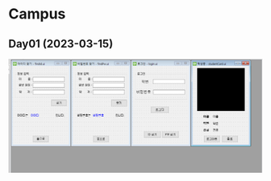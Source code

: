 # Campus

## Day01 (2023-03-15)
![전체 화면들](https://github.com/Tarel-IoT-PK/Campus/blob/main/images/AllWindow.png)




